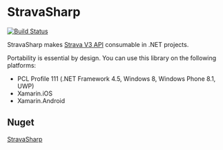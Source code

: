 # StravaSharp

[![Build Status](https://www.bitrise.io/app/863736459f8c67df.svg?token=UeYuCvD4a6S_XMPWdMriVg&branch=master)](https://www.bitrise.io/app/863736459f8c67df)

StravaSharp makes [Strava V3 API](https://strava.github.io/api/) consumable in .NET projects.

Portability is essential by design. You can use this library on the following platforms:
* PCL Profile 111 (.NET Framework 4.5, Windows 8, Windows Phone 8.1, UWP)
* Xamarin.iOS
* Xamarin.Android

## Nuget

[StravaSharp](https://www.nuget.org/packages/StravaSharp/)
